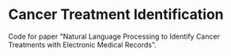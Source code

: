 # Cancer Treatment Identification

Code for paper "Natural Language Processing to Identify Cancer Treatments with Electronic Medical Records".
